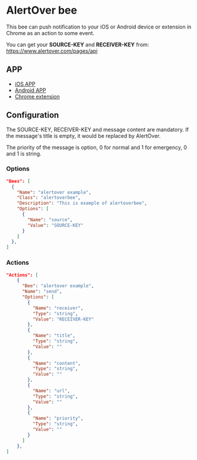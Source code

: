 # AlertOver bee

This bee can push notification to your iOS or Android device or extension in Chrome as an action to some event.

You can get your **SOURCE-KEY** and **RECEIVER-KEY** from: <https://www.alertover.com/pages/api>

## APP

- [iOS APP](https://itunes.apple.com/cn/app/alertover-gao-xiao-mian-fei/id1069760182?l=en&mt=8)
- [Android APP](http://www.wandoujia.com/apps/com.alertover.app)
- [Chrome extension](https://chrome.google.com/webstore/detail/alertover/cgcgodonijnlgljfdbiicdccnldpdgia?hl=zh-CN)

## Configuration

The SOURCE-KEY, RECEIVER-KEY and message content are mandatory. If the message's title is empty, it would be replaced by AlertOver.

The priority of the message is option, 0 for normal and 1 for emergency, 0 and 1 is string.

### Options

```json
"Bees": [
  {
    "Name": "alertover example",
    "Class": "alertoverbee",
    "Description": "This is example of alertoverbee",
    "Options": [
      {
        "Name": "source",
        "Value": "SOURCE-KEY"
      }
    ]
  },
]
```

### Actions

```json
"Actions": [
    {
      "Bee": "alertover example",
      "Name": "send",
      "Options": [
        {
          "Name": "receiver",
          "Type": "string",
          "Value": "RECEIVER-KEY"
        },
        {
          "Name": "title",
          "Type": "string",
          "Value": ""
        },
        {
          "Name": "content",
          "Type": "string",
          "Value": ""
        },
        {
          "Name": "url",
          "Type": "string",
          "Value": ""
        },
        {
          "Name": "priority",
          "Type": "string",
          "Value": ""
        }
      ]
    },
]
```
